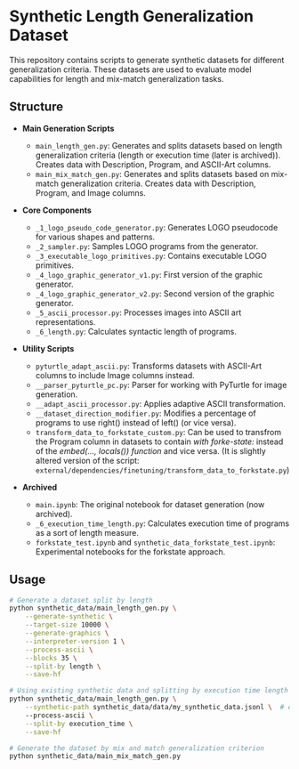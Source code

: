 # Synthetic Length Generalization Dataset

This repository contains scripts to generate synthetic datasets for different generalization criteria. These datasets are used to evaluate model capabilities for length and mix-match generalization tasks.

## Structure

- **Main Generation Scripts**
  - `main_length_gen.py`: Generates and splits datasets based on length generalization criteria (length or execution time (later is archived)). Creates data with Description, Program, and ASCII-Art columns.
  - `main_mix_match_gen.py`: Generates and splits datasets based on mix-match generalization criteria. Creates data with Description, Program, and Image columns.

- **Core Components**
  - `_1_logo_pseudo_code_generator.py`: Generates LOGO pseudocode for various shapes and patterns.
  - `_2_sampler.py`: Samples LOGO programs from the generator.
  - `_3_executable_logo_primitives.py`: Contains executable LOGO primitives.
  - `_4_logo_graphic_generator_v1.py`: First version of the graphic generator.
  - `_4_logo_graphic_generator_v2.py`: Second version of the graphic generator.
  - `_5_ascii_processor.py`: Processes images into ASCII art representations.
  - `_6_length.py`: Calculates syntactic length of programs.

- **Utility Scripts**
  - `pyturtle_adapt_ascii.py`: Transforms datasets with ASCII-Art columns to include Image columns instead.
  - `__parser_pyturtle_pc.py`: Parser for working with PyTurtle for image generation.
  - `__adapt_ascii_processor.py`: Applies adaptive ASCII transformation.
  - `__dataset_direction_modifier.py`: Modifies a percentage of programs to use right() instead of left() (or vice versa).
  - `transform_data_to_forkstate_custom.py`: Can be used to transfrom the Program column in datasets to contain *with forke-state:* instead of the *embed(…, locals()) function* and vice versa. (It is slightly altered version of the script: `external/dependencies/finetuning/transform_data_to_forkstate.py`)

- **Archived**
  - `main.ipynb`: The original notebook for dataset generation (now archived).
  - `_6_execution_time_length.py`: Calculates execution time of programs as a sort of length measure.
  - `forkstate_test.ipynb` and `synthetic_data_forkstate_test.ipynb`: Experimental notebooks for the forkstate approach.

## Usage


```bash
# Generate a dataset split by length
python synthetic_data/main_length_gen.py \
    --generate-synthetic \
    --target-size 10000 \
    --generate-graphics \
    --interpreter-version 1 \
    --process-ascii \
    --blocks 35 \
    --split-by length \
    --save-hf

# Using existing synthetic data and splitting by execution time length
python synthetic_data/main_length_gen.py \
    --synthetic-path synthetic_data/data/my_synthetic_data.jsonl \  # optional: if not set default synthetic data (synthetic_data_20250120143151.jsonl) is used 
    --process-ascii \
    --split-by execution_time \
    --save-hf

# Generate the dataset by mix and match generalization criterion
python synthetic_data/main_mix_match_gen.py